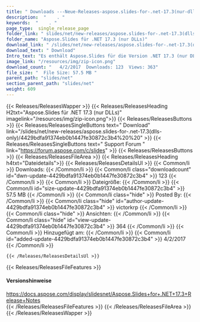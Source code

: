 ```yaml
---
title: " Downloads ---Neue-Releases-aspose.slides-for-.net-17.3(nur-dlls) . "
description:  "    . " 
keywords:  "    . " 
page_type:  single_release_page
folder_link: " slides/net/new-releases/aspose.slides-for-.net-17.3(dlls-only)/"
folder_name: "Aspose.Slides für .NET 17.3 (nur DLLs)"
download_link: " /slides/net/new-releases/aspose.slides-for-.net-17.3(dlls-only)/4429bdfa91374eb0b1447fe30872c3b4"
download_text: " Download"
Intro_text: "Es enthält Aspose.Slides für die Version .NET 17.3 (nur DLLs)."
image_link: "/resources/img/zip-icon.png"
download_count: "   4/2/2017  Downloads: 123  Views: 363"
file_size: "  File Size: 57.5 MB "
parent_path: "slides/net"
section_parent_path: "slides/net"
weight: 609
---
```


{{< Releases/ReleasesWapper >}}
  {{< Releases/ReleasesHeading H2txt="Aspose.Slides für .NET 17.3 (nur DLLs)" imagelink="/resources/img/zip-icon.png">}}
  {{< Releases/ReleasesButtons >}}
    {{< Releases/ReleasesSingleButtons text=" Download" link="/slides/net/new-releases/aspose.slides-for-.net-17.3(dlls-only)/4429bdfa91374eb0b1447fe30872c3b4%20%20" >}}
    {{< Releases/ReleasesSingleButtons text=" Support Forum " link="https://forum.aspose.com/c/slides" >}}
  {{< Releases/ReleasesButtons >}}
  {{< Releases/ReleasesFileArea >}}
    {{< Releases/ReleasesHeading h4txt="Dateidetails">}}
    {{< Releases/ReleasesDetailsUl >}}
            {{< Common/li >}} Downloads: {{< /Common/li >}}
      {{< Common/li class="downloadcount" id="dwn-update-4429bdfa91374eb0b1447fe30872c3b4" >}} 123 {{< /Common/li >}}
      {{< Common/li >}} Dateigröße: {{< /Common/li >}}
      {{< Common/li id="size-update-4429bdfa91374eb0b1447fe30872c3b4" >}} 57.5 MB {{< /Common/li >}} 
      {{< Common/li  class="hide" >}} Posted By: {{< /Common/li >}} 
      {{< Common/li class="hide" id="author-update-4429bdfa91374eb0b1447fe30872c3b4" >}} victorkrp {{< /Common/li >}}
      {{< Common/li class="hide" >}} Ansichten: {{< /Common/li >}}
      {{< Common/li class="hide" id="view-update-4429bdfa91374eb0b1447fe30872c3b4" >}} 364 {{< /Common/li >}}
      {{< Common/li >}} Hinzugefügt am: {{< /Common/li >}}
      {{< Common/li id="added-update-4429bdfa91374eb0b1447fe30872c3b4" >}} 4/2/2017 {{< /Common/li >}} 

    {{< /Releases/ReleasesDetailsUl >}}

  {{< Releases/ReleasesFileFeatures >}}
      <h4>Versionshinweise</h4><div> <a href="https://docs.aspose.com/display/slidesnet/Aspose.Slides+for+.NET+17.3+Release+Notes">https://docs.aspose.com/display/slidesnet/Aspose.Slides+for+.NET+17.3+Release+Notes</a></div>
  {{< /Releases/ReleasesFileFeatures >}}
 {{< /Releases/ReleasesFileArea >}}
{{< /Releases/ReleasesWapper >}}



